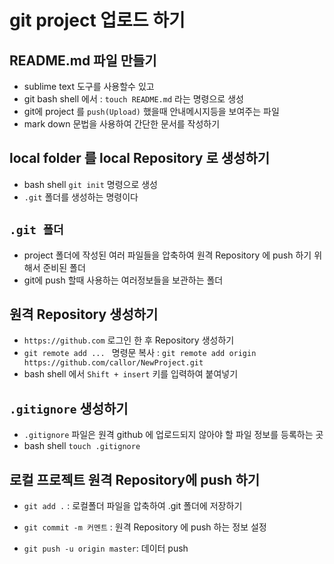 # git project 업로드 하기

## README.md 파일 만들기
* sublime text 도구를 사용할수 있고
* git bash shell 에서 : `touch README.md` 라는 명령으로 생성
* git에 project 를 `push(Upload)` 했을때 안내메시지등을 보여주는 파일
* mark down 문법을 사용하여 간단한 문서를 작성하기

## local folder 를 local Repository 로 생성하기
* bash shell `git init` 명령으로 생성
* `.git` 폴더를 생성하는 명령이다

## `.git 폴더`
* project 폴더에 작성된 여러 파일들을 압축하여 원격 Repository 에 push 하기 위해서 준비된 폴더
* git에 push 할때 사용하는 여러정보들을 보관하는 폴더

## 원격 Repository 생성하기
* `https://github.com` 로그인 한 후 Repository 생성하기
* `git remote add ... ` 명령문 복사 : `git remote add origin https://github.com/callor/NewProject.git`
* bash shell 에서 `Shift + insert` 키를 입력하여 붙여넣기

## `.gitignore` 생성하기
* `.gitignore` 파일은 원격 github 에 업로드되지 않아야 할 파일 정보를 등록하는 곳
* bash shell `touch .gitignore`

## 로컬 프로젝트 원격 Repository에 push 하기

* `git add .` : 로컬폴더 파일을 압축하여 .git 폴더에 저장하기 

* `git commit -m 커멘트` : 원격 Repository 에 push 하는 정보 설정
* `git push -u origin master`: 데이터 push 